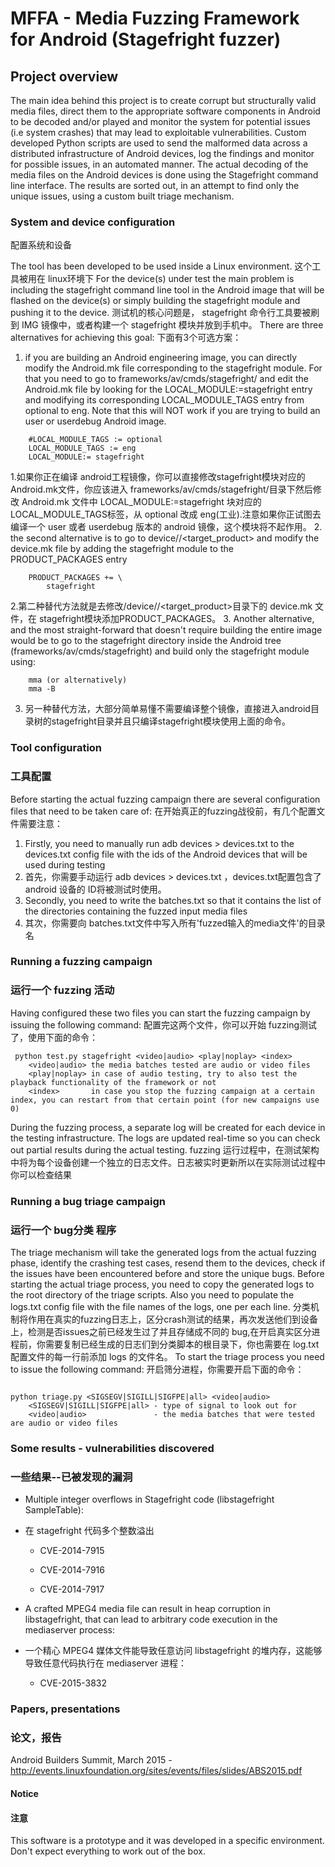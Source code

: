 # MFFA - Media Fuzzing Framework for Android (Stagefright fuzzer)

## Project overview

The main idea behind this project  is  to create corrupt  but structurally valid media files, direct them to the appropriate software components in Android to  be  decoded  and/or  played  and  monitor  the  system  for  potential  issues  (i.e  system crashes) that may lead to exploitable vulnerabilities. Custom developed Python scripts are used to send the malformed data across a distributed  infrastructure  of  Android  devices,  log  the  findings  and  monitor  for  possible issues, in an automated manner. The actual decoding of the media files on the Android devices is done using the Stagefright command line interface. The results  are sorted out, in an attempt to find only the unique issues, using a custom built triage mechanism.

### System and device configuration 
配置系统和设备

The tool has been developed to be used inside a Linux environment.
这个工具被用在 linux环境下
For the device(s) under test the main problem is including the stagefright command line tool in the Android image that will be flashed on the device(s) or simply building the stagefright module and pushing it to the device.
 测试机的核心问题是， stagefright 命令行工具要被刷到 IMG 镜像中，或者构建一个 stagefright 模块并放到手机中。
There are three alternatives for achieving this goal:
下面有3个可选方案：
 1. if you are building an Android engineering image, you can directly modify the Android.mk file corresponding to the stagefright module. For that you need to go to frameworks/av/cmds/stagefright/ and edit the Android.mk file by looking for the LOCAL_MODULE:=stagefright entry and modifying its corresponding LOCAL_MODULE_TAGS entry from optional to eng. Note that this will NOT work if you are trying to build an user or userdebug Android image.
```
    #LOCAL_MODULE_TAGS := optional
    LOCAL_MODULE_TAGS := eng
    LOCAL_MODULE:= stagefright
```
1.如果你正在编译 android工程镜像，你可以直接修改stagefright模块对应的Android.mk文件，你应该进入 frameworks/av/cmds/stagefright/目录下然后修改 Android.mk 文件中 LOCAL_MODULE:=stagefright 块对应的 LOCAL_MODULE_TAGS标签，从 optional 改成 eng(工业).注意如果你正试图去编译一个 user 或者 userdebug 版本的 android 镜像，这个模块将不起作用。
 2. the second alternative is to go to device/<vendor>/<target_product> and modify the device.mk file by adding the stagefright module to the PRODUCT_PACKAGES entry
```
    PRODUCT_PACKAGES += \
        stagefright
```
2.第二种替代方法就是去修改/device/<vendor>/<target_product>目录下的 device.mk 文件，在 stagefright模块添加PRODUCT_PACKAGES。
 3. Another alternative, and the most straight-forward that doesn't require building the entire image would be to go to the stagefright directory inside the Android tree (frameworks/av/cmds/stagefright) and build only the stagefright module using:
```
	mma (or alternatively)
	mma -B
```
3. 另一种替代方法，大部分简单易懂不需要编译整个镜像，直接进入android目录树的stagefright目录并且只编译stagefright模块使用上面的命令。
### Tool configuration
### 工具配置
Before starting the actual fuzzing campaign there are several configuration files that need to be taken care of:
在开始真正的fuzzing战役前，有几个配置文件需要注意：
1. Firstly, you need to manually run adb devices > devices.txt to the devices.txt config file with the ids of the Android devices that will be used during testing
1. 首先，你需要手动运行 adb devices > devices.txt ，devices.txt配置包含了android 设备的 ID将被测试时使用。
2. Secondly, you need to write the batches.txt so that it contains the list of the directories containing the fuzzed input media files 
2. 其次，你需要向 batches.txt文件中写入所有'fuzzed输入的media文件'的目录名
### Running a fuzzing campaign
### 运行一个 fuzzing 活动
Having configured these two files you can start the fuzzing campaign by issuing the following command:
配置完这两个文件，你可以开始 fuzzing测试了，使用下面的命令：
```
 python test.py stagefright <video|audio> <play|noplay> <index>
    <video|audio> the media batches tested are audio or video files
    <play|noplay> in case of audio testing, try to also test the playback functionality of the framework or not
    <index>       in case you stop the fuzzing campaign at a certain index, you can restart from that certain point (for new campaigns use 0)
```

During the fuzzing process, a separate log will be created for each device in the testing infrastructure. The logs are updated real-time so you can check out partial results during the actual testing.
fuzzing 运行过程中，在测试架构中将为每个设备创建一个独立的日志文件。日志被实时更新所以在实际测试过程中你可以检查结果
### Running a bug triage campaign
### 运行一个 bug分类 程序
The triage mechanism will take the generated logs from the actual fuzzing phase, identify the crashing test cases, resend them to the devices, check if the issues have been encountered before and store the unique bugs. Before starting the actual triage process, you need to copy the generated logs to the root directory of the triage scripts. Also you need to populate the logs.txt config file with the file names of the logs, one per each line.
分类机制将作用在真实的fuzzing日志上，区分crash测试的结果，再次发送他们到设备上，检测是否issues之前已经发生过了并且存储成不同的 bug,在开启真实区分进程前，你需要复制已经生成的日志们到分类脚本的根目录下，你也需要在 log.txt 配置文件的每一行前添加 logs 的文件名。
To start the triage process you need to issue the following command:
开启筛分进程，你需要开启下面的命令：
```

python triage.py <SIGSEGV|SIGILL|SIGFPE|all> <video|audio>
    <SIGSEGV|SIGILL|SIGFPE|all> - type of signal to look out for
    <video|audio>               - the media batches that were tested are audio or video files
```

### Some results - vulnerabilities discovered
### 一些结果--已被发现的漏洞
- Multiple integer overflows in Stagefright code (libstagefright SampleTable):
- 在 stagefright 代码多个整数溢出
	- CVE-2014-7915 

	- CVE-2014-7916 

	- CVE-2014-7917

- A crafted MPEG4 media file can result in heap corruption in libstagefright, that can lead to arbitrary code execution in the mediaserver process:
- 一个精心 MPEG4 媒体文件能导致任意访问 libstagefright 的堆内存，这能够导致任意代码执行在 mediaserver 进程：
	- CVE-2015-3832

### Papers, presentations
### 论文，报告
Android Builders Summit, March 2015 - http://events.linuxfoundation.org/sites/events/files/slides/ABS2015.pdf 

#### Notice
#### 注意
This software is a prototype and it was developed in a specific environment. Don't expect everything to work out of the box.
